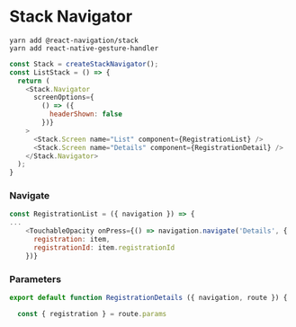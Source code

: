 # Stack Navigator

    yarn add @react-navigation/stack 
    yarn add react-native-gesture-handler
    
```javascript
const Stack = createStackNavigator();
const ListStack = () => {
  return (
    <Stack.Navigator
      screenOptions={
        () => ({
          headerShown: false
        })}
    >
      <Stack.Screen name="List" component={RegistrationList} />
      <Stack.Screen name="Details" component={RegistrationDetail} />
    </Stack.Navigator>
  );
}
```

### Navigate

```javascript
const RegistrationList = ({ navigation }) => {
...
    <TouchableOpacity onPress={() => navigation.navigate('Details', {
      registration: item,
      registrationId: item.registrationId
    })}
```

### Parameters 

```javascript
export default function RegistrationDetails ({ navigation, route }) {

  const { registration } = route.params

```
